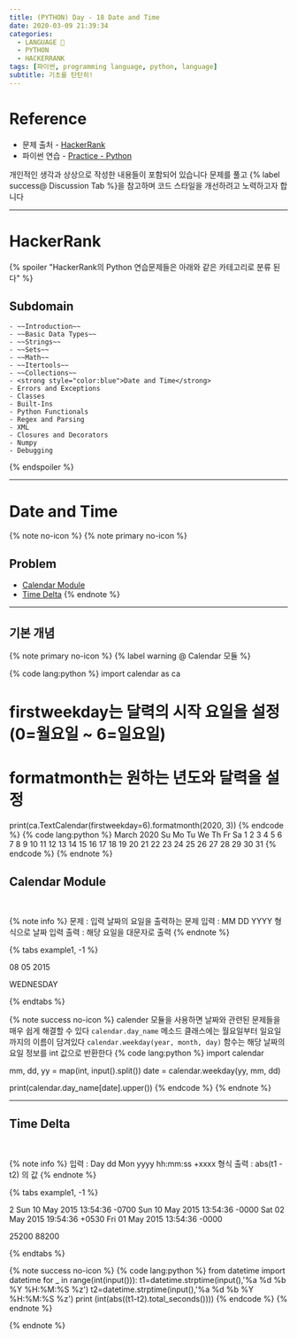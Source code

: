 ```yaml
---
title: (PYTHON) Day - 18 Date and Time
date: 2020-03-09 21:39:34
categories:
  - LANGUAGE 🚀
  - PYTHON
  - HACKERRANK
tags: [파이썬, programming language, python, language]
subtitle: 기초를 탄탄히!
---
```


# Reference

- 문제 출처 - [HackerRank](https://www.hackerrank.com/dashboard)
- 파이썬 연습 - [Practice - Python](https://www.hackerrank.com/domains/python?filters%5Bstatus%5D%5B%5D=unsolved&badge_type=python)

개인적인 생각과 상상으로 작성한 내용들이 포함되어 있습니다
문제를 풀고 {% label success@ Discussion Tab %}을 참고하며 코드 스타일을 개선하려고 노력하고자 합니다

---

# HackerRank

{% spoiler "HackerRank의 Python 연습문제들은 아래와 같은 카테고리로 분류 된다" %}

## Subdomain

    - ~~Introduction~~
    - ~~Basic Data Types~~
    - ~~Strings~~
    - ~~Sets~~
    - ~~Math~~
    - ~~Itertools~~
    - ~~Collections~~
    - <strong style="color:blue">Date and Time</strong>
    - Errors and Exceptions
    - Classes
    - Built-Ins
    - Python Functionals
    - Regex and Parsing
    - XML
    - Closures and Decorators
    - Numpy
    - Debugging

{% endspoiler %}

---

# Date and Time

{% note no-icon %}
{% note primary no-icon %}

## Problem

- [Calendar Module](#Calendar-Module)
- [Time Delta](#Time-Delta)
  {% endnote %}

---

## 기본 개념

{% note primary no-icon %}
{% label warning @ Calendar 모듈 %}

{% code lang:python %}
import calendar as ca

# firstweekday는 달력의 시작 요일을 설정(0=월요일 ~ 6=일요일)

# formatmonth는 원하는 년도와 달력을 설정

print(ca.TextCalendar(firstweekday=6).formatmonth(2020, 3)) {% endcode %}
{% code lang:python %}
March 2020
Su Mo Tu We Th Fr Sa
1 2 3 4 5 6 7
8 9 10 11 12 13 14
15 16 17 18 19 20 21
22 23 24 25 26 27 28
29 30 31 {% endcode %}
{% endnote %}

## Calendar Module

</br>

{% note info %}
문제 : 입력 날짜의 요일을 출력하는 문제
입력 : MM DD YYYY 형식으로 날짜 입력
출력 : 해당 요일을 대문자로 출력
{% endnote %}

{% tabs example1, -1 %}

  <!-- tab INPUT @code -->

08 05 2015

  <!-- endtab -->

  <!-- tab OUTPUT @code -->

WEDNESDAY

  <!-- endtab -->

{% endtabs %}

{% note success no-icon %}
calender 모듈을 사용하면 날짜와 관련된 문제들을 매우 쉽게 해결할 수 있다
`calendar.day_name` 메소드 클래스에는 월요일부터 일요일까지의 이름이 담겨있다
`calendar.weekday(year, month, day)` 함수는 해당 날짜의 요일 정보를 int 값으로 반환한다
{% code lang:python %}
import calendar

mm, dd, yy = map(int, input().split())
date = calendar.weekday(yy, mm, dd)

print(calendar.day_name[date].upper()) {% endcode %}
{% endnote %}

---

## Time Delta

</br>

{% note info %}
입력 : Day dd Mon yyyy hh:mm:ss +xxxx 형식
출력 : abs(t1 - t2) 의 값
{% endnote %}

{% tabs example1, -1 %}

  <!-- tab INPUT @code -->

2
Sun 10 May 2015 13:54:36 -0700
Sun 10 May 2015 13:54:36 -0000
Sat 02 May 2015 19:54:36 +0530
Fri 01 May 2015 13:54:36 -0000

  <!-- endtab -->

  <!-- tab OUTPUT @code -->

25200
88200

  <!-- endtab -->

{% endtabs %}

{% note success no-icon %}
{% code lang:python %}
from datetime import datetime
for \_ in range(int(input())):
t1=datetime.strptime(input(),'%a %d %b %Y %H:%M:%S %z')
t2=datetime.strptime(input(),'%a %d %b %Y %H:%M:%S %z')
print (int(abs((t1-t2).total_seconds()))) {% endcode %}
{% endnote %}

{% endnote %}

